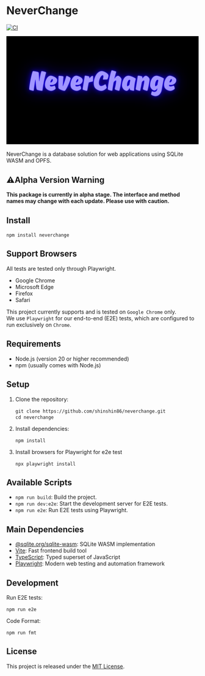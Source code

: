 # NeverChange

[![CI](https://github.com/shinshin86/neverchange/actions/workflows/ci.yml/badge.svg)](https://github.com/shinshin86/neverchange/actions/workflows/ci.yml)

![Project logo](./images/logo.png)

NeverChange is a database solution for web applications using SQLite WASM and OPFS.

## ⚠Alpha Version Warning

**This package is currently in alpha stage. The interface and method names may change with each update. Please use with caution.**

## Install

```
npm install neverchange
```

## Support Browsers
All tests are tested only through Playwright.

* Google Chrome
* Microsoft Edge
* Firefox
* Safari


This project currently supports and is tested on `Google Chrome` only.  
We use `Playwright` for our end-to-end (E2E) tests, which are configured to run exclusively on `Chrome`.

## Requirements

- Node.js (version 20 or higher recommended)
- npm (usually comes with Node.js)

## Setup

1. Clone the repository:
   ```
   git clone https://github.com/shinshin86/neverchange.git
   cd neverchange
   ```

2. Install dependencies:
   ```
   npm install
   ```

3. Install browsers for Playwright for e2e test

   ```
   npx playwright install
   ```

## Available Scripts

- `npm run build`: Build the project.
- `npm run dev:e2e`: Start the development server for E2E tests.
- `npm run e2e`: Run E2E tests using Playwright.

## Main Dependencies

- [@sqlite.org/sqlite-wasm](https://www.npmjs.com/package/@sqlite.org/sqlite-wasm): SQLite WASM implementation
- [Vite](https://vitejs.dev/): Fast frontend build tool
- [TypeScript](https://www.typescriptlang.org/): Typed superset of JavaScript
- [Playwright](https://playwright.dev/): Modern web testing and automation framework

## Development
Run E2E tests:

```
npm run e2e
```

Code Format:

```
npm run fmt
```

## License

This project is released under the [MIT License](LICENSE).